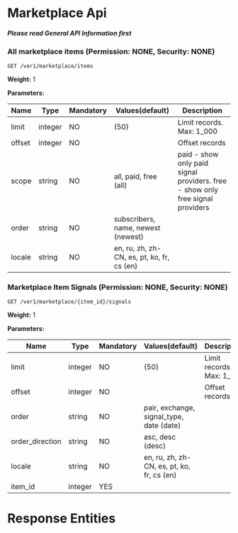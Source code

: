 # Marketplace Api 
#### _Please read General API Information first_
### All marketplace items (Permission: NONE, Security: NONE)
```
GET /ver1/marketplace/items
```
**Weight:**
1

**Parameters:**

Name | Type | Mandatory | Values(default) | Description
------------ | ------------ | ------------ | ------------ | ------------
limit | integer | NO |  (50) | Limit records. Max: 1_000
offset | integer | NO |   | Offset records
scope | string | NO | all, paid, free (all) | paid - show only paid signal providers. free - show only free signal providers
order | string | NO | subscribers, name, newest (newest) | 
locale | string | NO | en, ru, zh, zh-CN, es, pt, ko, fr, cs (en) | 
### Marketplace Item Signals (Permission: NONE, Security: NONE)
```
GET /ver1/marketplace/{item_id}/signals
```
**Weight:**
1

**Parameters:**

Name | Type | Mandatory | Values(default) | Description
------------ | ------------ | ------------ | ------------ | ------------
limit | integer | NO |  (50) | Limit records. Max: 1_000
offset | integer | NO |   | Offset records
order | string | NO | pair, exchange, signal_type, date (date) | 
order_direction | string | NO | asc, desc (desc) | 
locale | string | NO | en, ru, zh, zh-CN, es, pt, ko, fr, cs (en) | 
item_id | integer | YES |   | 
# Response Entities 

